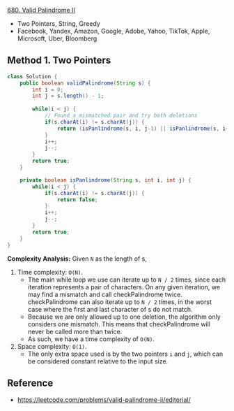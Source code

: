 [680. Valid Palindrome II](https://leetcode.com/problems/valid-palindrome-ii/description/)

* Two Pointers, String, Greedy
* Facebook, Yandex, Amazon, Google, Adobe, Yahoo, TikTok, Apple, Microsoft, Uber, Bloomberg


## Method 1. Two Pointers
```Java
class Solution {
    public boolean validPalindrome(String s) {
        int i = 0;
        int j = s.length() - 1;
        
        while(i < j) {
            // Found a mismatched pair and try both deletions
            if(s.charAt(i) != s.charAt(j)) {
                return (isPanlindrome(s, i, j-1) || isPanlindrome(s, i+1, j));
            }
            i++;
            j--;
        }
        return true;
    }

    private boolean isPanlindrome(String s, int i, int j) {
        while(i < j) {
            if(s.charAt(i) != s.charAt(j)) {
                return false;
            }
            i++;
            j--;
        }
        return true;
    }
}
```
**Complexity Analysis:**
Given `N` as the length of s,
1. Time complexity: `O(N)`.
    * The main while loop we use can iterate up to `N / 2` times, since each iteration represents a pair of characters. On any given iteration, we may find a mismatch and call checkPalindrome twice. checkPalindrome can also iterate up to `N / 2` times, in the worst case where the first and last character of s do not match.
    * Because we are only allowed up to one deletion, the algorithm only considers one mismatch. This means that checkPalindrome will never be called more than twice.
    * As such, we have a time complexity of `O(N)`.
2. Space complexity: `O(1)`.
    * The only extra space used is by the two pointers `i` and `j`, which can be considered constant relative to the input size.


## Reference
* https://leetcode.com/problems/valid-palindrome-ii/editorial/